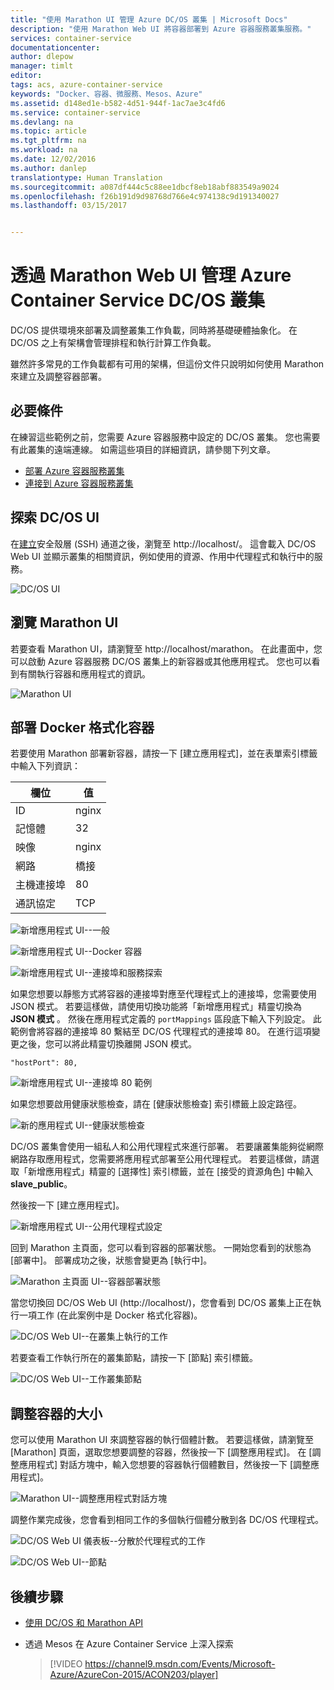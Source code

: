 ```yaml
---
title: "使用 Marathon UI 管理 Azure DC/OS 叢集 | Microsoft Docs"
description: "使用 Marathon Web UI 將容器部署到 Azure 容器服務叢集服務。"
services: container-service
documentationcenter: 
author: dlepow
manager: timlt
editor: 
tags: acs, azure-container-service
keywords: "Docker、容器、微服務、Mesos、Azure"
ms.assetid: d148ed1e-b582-4d51-944f-1ac7ae3c4fd6
ms.service: container-service
ms.devlang: na
ms.topic: article
ms.tgt_pltfrm: na
ms.workload: na
ms.date: 12/02/2016
ms.author: danlep
translationtype: Human Translation
ms.sourcegitcommit: a087df444c5c88ee1dbcf8eb18abf883549a9024
ms.openlocfilehash: f26b191d9d98768d766e4c974138c9d191340027
ms.lasthandoff: 03/15/2017


---
```

# <a name="manage-an-azure-container-service-dcos-cluster-through-the-marathon-web-ui"></a>透過 Marathon Web UI 管理 Azure Container Service DC/OS 叢集
DC/OS 提供環境來部署及調整叢集工作負載，同時將基礎硬體抽象化。 在 DC/OS 之上有架構會管理排程和執行計算工作負載。

雖然許多常見的工作負載都有可用的架構，但這份文件只說明如何使用 Marathon 來建立及調整容器部署。 


## <a name="prerequisites"></a>必要條件
在練習這些範例之前，您需要 Azure 容器服務中設定的 DC/OS 叢集。 您也需要有此叢集的遠端連線。 如需這些項目的詳細資訊，請參閱下列文章。

* [部署 Azure 容器服務叢集](container-service-deployment.md)
* [連接到 Azure 容器服務叢集](container-service-connect.md)

## <a name="explore-the-dcos-ui"></a>探索 DC/OS UI
在[建立](container-service-connect.md)安全殼層 (SSH) 通道之後，瀏覽至 http://localhost/。 這會載入 DC/OS Web UI 並顯示叢集的相關資訊，例如使用的資源、作用中代理程式和執行中的服務。

![DC/OS UI](./media/dcos/dcos2.png)

## <a name="explore-the-marathon-ui"></a>瀏覽 Marathon UI
若要查看 Marathon UI，請瀏覽至 http://localhost/marathon。 在此畫面中，您可以啟動 Azure 容器服務 DC/OS 叢集上的新容器或其他應用程式。 您也可以看到有關執行容器和應用程式的資訊。  

![Marathon UI](./media/dcos/dcos3.png)

## <a name="deploy-a-docker-formatted-container"></a>部署 Docker 格式化容器
若要使用 Marathon 部署新容器，請按一下 [建立應用程式]，並在表單索引標籤中輸入下列資訊：

| 欄位 | 值 |
| --- | --- |
| ID |nginx |
| 記憶體 | 32 |
| 映像 |nginx |
| 網路 |橋接 |
| 主機連接埠 |80 |
| 通訊協定 |TCP |

![新增應用程式 UI--一般](./media/dcos/dcos4.png)

![新增應用程式 UI--Docker 容器](./media/dcos/dcos5.png)

![新增應用程式 UI--連接埠和服務探索](./media/dcos/dcos6.png)

如果您想要以靜態方式將容器的連接埠對應至代理程式上的連接埠，您需要使用 JSON 模式。 若要這樣做，請使用切換功能將「新增應用程式」精靈切換為 **JSON 模式** 。 然後在應用程式定義的 `portMappings` 區段底下輸入下列設定。 此範例會將容器的連接埠 80 繫結至 DC/OS 代理程式的連接埠 80。 在進行這項變更之後，您可以將此精靈切換離開 JSON 模式。

```none
"hostPort": 80,
```

![新增應用程式 UI--連接埠 80 範例](./media/dcos/dcos13.png)

如果您想要啟用健康狀態檢查，請在 [健康狀態檢查] 索引標籤上設定路徑。

![新的應用程式 UI--健康狀態檢查](./media/dcos/dcos_healthcheck.png)

DC/OS 叢集會使用一組私人和公用代理程式來進行部署。 若要讓叢集能夠從網際網路存取應用程式，您需要將應用程式部署至公用代理程式。 若要這樣做，請選取「新增應用程式」精靈的 [選擇性] 索引標籤，並在 [接受的資源角色] 中輸入 **slave_public**。

然後按一下 [建立應用程式]。

![新增應用程式 UI--公用代理程式設定](./media/dcos/dcos14.png)

回到 Marathon 主頁面，您可以看到容器的部署狀態。 一開始您看到的狀態為 [部署中]。 部署成功之後，狀態會變更為 [執行中]。

![Marathon 主頁面 UI--容器部署狀態](./media/dcos/dcos7.png)

當您切換回 DC/OS Web UI (http://localhost/)，您會看到 DC/OS 叢集上正在執行一項工作 (在此案例中是 Docker 格式化容器)。

![DC/OS Web UI--在叢集上執行的工作](./media/dcos/dcos8.png)

若要查看工作執行所在的叢集節點，請按一下 [節點] 索引標籤。

![DC/OS Web UI--工作叢集節點](./media/dcos/dcos9.png)

## <a name="scale-your-containers"></a>調整容器的大小
您可以使用 Marathon UI 來調整容器的執行個體計數。 若要這樣做，請瀏覽至 [Marathon] 頁面，選取您想要調整的容器，然後按一下 [調整應用程式]。 在 [調整應用程式] 對話方塊中，輸入您想要的容器執行個體數目，然後按一下 [調整應用程式]。

![Marathon UI--調整應用程式對話方塊](./media/dcos/dcos10.png)

調整作業完成後，您會看到相同工作的多個執行個體分散到各 DC/OS 代理程式。

![DC/OS Web UI 儀表板--分散於代理程式的工作](./media/dcos/dcos11.png)

![DC/OS Web UI--節點](./media/dcos/dcos12.png)

## <a name="next-steps"></a>後續步驟
* [使用 DC/OS 和 Marathon API](container-service-mesos-marathon-rest.md)

* 透過 Mesos 在 Azure Container Service 上深入探索

    > [!VIDEO https://channel9.msdn.com/Events/Microsoft-Azure/AzureCon-2015/ACON203/player]
    > 

